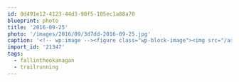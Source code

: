 ```yaml
---
id: 0d491e12-4123-44d3-98f5-105ec1a88a70
blueprint: photo
title: '2016-09-25'
photo: '/images/2016/09/3d7dd-2016-09-25.jpg'
caption: '<!-- wp:image --><figure class="wp-block-image"><img src="/assets/images/2016/09/3d7dd-2016-09-25.jpg" /></figure><!-- /wp:image --><!-- wp:paragraph --><p>Long sleeves were a mistake today #fallintheokanagan #trailrunning</p><!-- /wp:paragraph -->'
import_id: '21347'
tags:
  - fallintheokanagan
  - trailrunning
---
```

